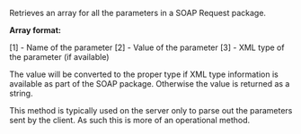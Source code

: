 ﻿Retrieves an array for all the parameters in a SOAP Request package.

**Array format:**  

[1] - Name of the parameter
[2] - Value of the parameter 
[3] - XML type of the parameter (if available)

The value will be converted to the proper type if XML type information is available as part of the SOAP package. Otherwise the value is returned as a string.

This method is typically used on the server only to parse out the parameters sent by the client. As such this is more of an operational method.